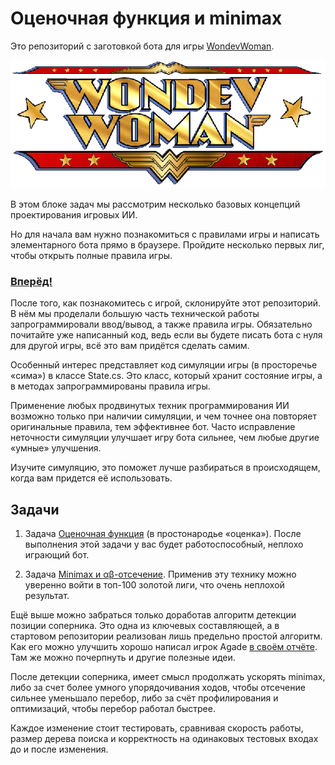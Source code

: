 ﻿# Оценочная функция и minimax

Это репозиторий с заготовкой бота для игры 
[WondevWoman](https://www.codingame.com/multiplayer/bot-programming/wondev-woman).

![WondevWoman-logo](logo.png)

В этом блоке задач мы рассмотрим несколько базовых концепций проектирования игровых ИИ.

Но для начала вам нужно познакомиться с правилами игры и написать элементарного бота прямо в браузере.
Пройдите несколько первых лиг, чтобы открыть полные правила игры. 

### [Вперёд!](https://www.codingame.com/multiplayer/bot-programming/wondev-woman)

После того, как познакомитесь с игрой, склонируйте этот репозиторий. 
В нём мы проделали большую часть технической работы запрограммировали ввод/вывод, а также правила игры. 
Обязательно почитайте уже написанный код, ведь если вы будете писать бота с нуля для другой игры, всё это вам придётся сделать самим.

Особенный интерес представляет код симуляции игры (в просторечье «сима») в классе State.cs. 
Это класс, который хранит состояние игры, а в методах запрограммированы правила игры.

Применение любых продвинутых техник программирования ИИ возможно только при наличии симуляции,
и чем точнее она повторяет оригинальные правила, тем эффективнее бот. 
Часто исправление неточности симуляции улучшает игру бота сильнее, чем любые другие «умные» улучшения.

Изучите симуляцию, это поможет лучше разбираться в происходящем, когда вам придется её использовать. 

## Задачи

1. Задача [Оценочная функция](EvaluationFunction.md) 
(в простонародье «оценка»). После выполнения этой задачи у вас будет работоспособный, неплохо играющий бот.

2. Задача [Minimax и αβ-отсечение](Minimax.md). Применив эту технику можно уверенно войти в топ-100 золотой лиги, что очень неплохой результат.

Ещё выше можно забраться только доработав алгоритм детекции позиции соперника.
Это одна из ключевых составляющей, а в стартовом репозитории реализован лишь предельно простой алгоритм. 
Как его можно улучшить хорошо написал игрок Agade [в своём отчёте](https://github.com/Agade09/Agade-Wondev-Woman-Postmortem/blob/master/Agade_WW_Postmortem.md). 
Там же можно почерпнуть и другие полезные идеи.

После детекции соперника, имеет смысл продолжать ускорять minimax, либо за счет более умного упорядочивания ходов, 
чтобы отсечение сильнее уменьшало перебор, либо за счёт профилирования и оптимизаций, чтобы перебор работал быстрее.

Каждое изменение стоит тестировать, сравнивая скорость работы, размер дерева поиска и корректность 
на одинаковых тестовых входах до и после изменения.